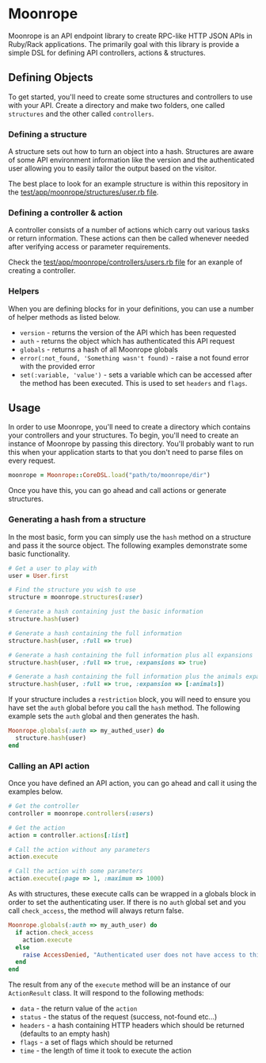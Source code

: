 # Moonrope

Moonrope is an API endpoint library to create RPC-like HTTP JSON APIs in Ruby/Rack applications. 
The primarily goal with this library is provide a simple DSL for defining API controllers, 
actions & structures.

## Defining Objects

To get started, you'll need to create some structures and controllers to use with your API. 
Create a directory and make two folders, one called `structures` and the other called `controllers`.

### Defining a structure

A structure sets out how to turn an object into a hash. Structures are aware of some API environment
information like the version and the authenticated user allowing you to easily tailor the output
based on the visitor.

The best place to look for an example structure is within this repository in the
[test/app/moonrope/structures/user.rb file](https://github.com/viaduct/moonrope/blob/master/test/app/moonrope/structures/user.rb).

### Defining a controller & action

A controller consists of a number of actions which carry out various tasks or return information. 
These actions can then be called whenever needed after verifying access or parameter requirements.

Check the [test/app/moonrope/controllers/users.rb file](https://github.com/viaduct/moonrope/blob/master/test/app/moonrope/controllers/users.rb) for an
exanple of creating a controller.

### Helpers

When you are defining blocks for in your definitions, you can use a number of helper methods as listed 
below.

* `version` - returns the version of the API which has been requested
* `auth` - returns the object which has authenticated this API request
* `globals` - returns a hash of all Moonrope globals
* `error(:not_found, 'Something wasn't found)` - raise a not found error with the provided error
* `set(:variable, 'value')` - sets a variable which can be accessed after the method has been executed. 
  This is used to set `headers` and `flags`.

## Usage

In order to use Moonrope, you'll need to create a directory which contains your controllers
and your structures. To begin, you'll need to create an instance of Moonrope by passing
this directory. You'll probably want to run this when your application starts to that you don't
need to parse files on every request.

```ruby
moonrope = Moonrope::CoreDSL.load("path/to/moonrope/dir")
```

Once you have this, you can go ahead and call actions or generate structures. 

### Generating a hash from a structure

In the most basic, form you can simply use the `hash` method on a structure and pass it the
source object. The following examples demonstrate some basic functionality.

```ruby
# Get a user to play with
user = User.first

# Find the structure you wish to use
structure = moonrope.structures(:user)

# Generate a hash containing just the basic information
structure.hash(user)                                   

# Generate a hash containing the full information  
structure.hash(user, :full => true)

# Generate a hash containing the full information plus all expansions
structure.hash(user, :full => true, :expansions => true)

# Generate a hash containing the full information plus the animals expansion only
structure.hash(user, :full => true, :expansion => [:animals])
```

If your structure includes a `restriction` block, you will need to ensure you have set
the `auth` global before you call the `hash` method. The following example sets the
`auth` global and then generates the hash.

```ruby
Moonrope.globals(:auth => my_authed_user) do
  structure.hash(user)
end
```

### Calling an API action

Once you have defined an API action, you can go ahead and call it using the examples 
below.

```ruby
# Get the controller
controller = moonrope.controllers(:users)

# Get the action
action = controller.actions[:list]

# Call the action without any parameters
action.execute

# Call the action with some parameters
action.execute(:page => 1, :maximum => 1000)
```

As with structures, these execute calls can be wrapped in a globals block in order to
set the authenticating user. If there is no `auth` global set and you call `check_access`,
the method will always return false.

```ruby
Moonrope.globals(:auth => my_auth_user) do
  if action.check_access
    action.execute
  else
    raise AccessDenied, "Authenticated user does not have access to this action."
  end  
end
```

The result from any of the `execute` method will be an instance of our `ActionResult` class.
It will respond to the following methods:

* `data` - the return value of the `action`
* `status` - the status of the request (success, not-found etc...)
* `headers` - a hash containing HTTP headers which should be returned (defaults to an empty hash)
* `flags` - a set of flags which should be returned
* `time` - the length of time it took to execute the action
